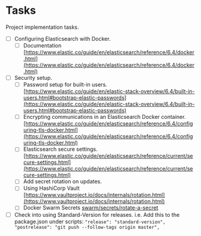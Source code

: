 Tasks
=====

Project implementation tasks.

-	[ ] Configuring Elasticsearch with Docker.
	-	[ ] Documentation [https://www.elastic.co/guide/en/elasticsearch/reference/6.4/docker.html](https://www.elastic.co/guide/en/elasticsearch/reference/6.4/docker.html)
-	[ ] Security setup.
	-	[ ] Password setup for built-in users. [https://www.elastic.co/guide/en/elastic-stack-overview/6.4/built-in-users.html#bootstrap-elastic-passwords](https://www.elastic.co/guide/en/elastic-stack-overview/6.4/built-in-users.html#bootstrap-elastic-passwords)
	-	[ ] Encrypting communications in an Elasticsearch Docker container. [https://www.elastic.co/guide/en/elasticsearch/reference/6.4/configuring-tls-docker.html](https://www.elastic.co/guide/en/elasticsearch/reference/6.4/configuring-tls-docker.html)
	-	[ ] Elasticsearch secure settings. [https://www.elastic.co/guide/en/elasticsearch/reference/current/secure-settings.html](https://www.elastic.co/guide/en/elasticsearch/reference/current/secure-settings.html)
	-	[ ] Add secret rotation on updates.
	-	[ ] Using HashiCorp Vault [https://www.vaultproject.io/docs/internals/rotation.html](https://www.vaultproject.io/docs/internals/rotation.html)
	-	[ ] Docker Swarm Secrets [swarm/secrets/rotate-a-secret](https://docs.docker.com/engine/swarm/secrets/#example-rotate-a-secret)
- [ ] Check into using Standard-Version for releases.  i.e. Add this to the package.json under scripts: `"release": "standard-version",
    "postrelease": "git push --follow-tags origin master",`
